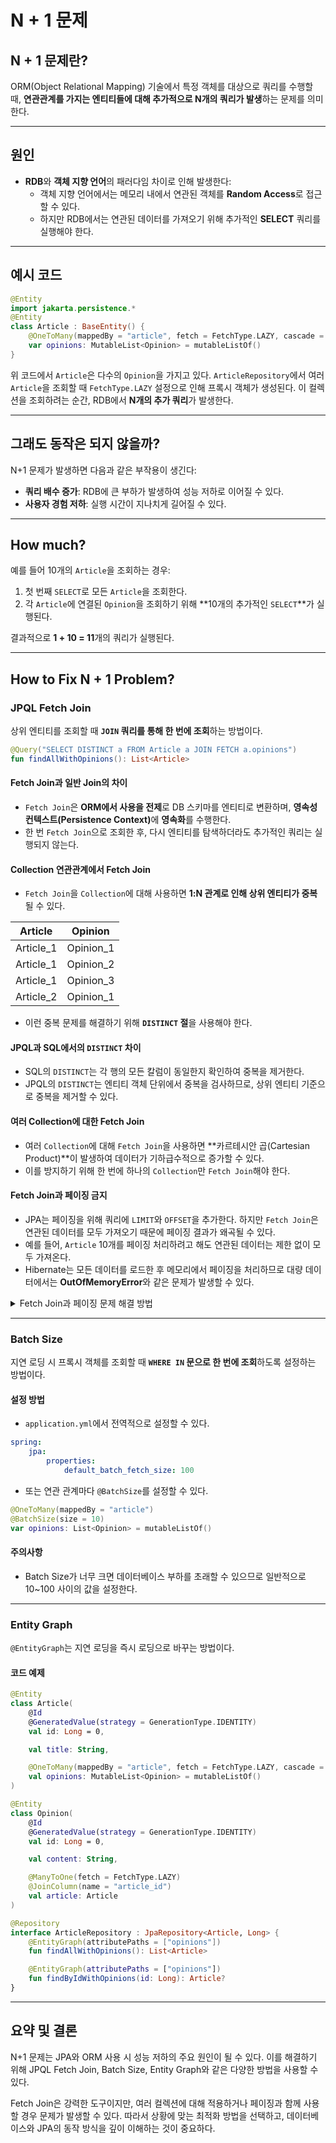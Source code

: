 # N + 1 문제

## N + 1 문제란?
ORM(Object Relational Mapping) 기술에서 특정 객체를 대상으로 쿼리를 수행할 때, **연관관계를 가지는 엔티티들에 대해 추가적으로 N개의 쿼리가 발생**하는 문제를 의미한다.

---

## 원인
- **RDB**와 **객체 지향 언어**의 패러다임 차이로 인해 발생한다:
  - 객체 지향 언어에서는 메모리 내에서 연관된 객체를 **Random Access**로 접근할 수 있다.
  - 하지만 RDB에서는 연관된 데이터를 가져오기 위해 추가적인 **SELECT** 쿼리를 실행해야 한다.

---

## 예시 코드

```kotlin
@Entity
import jakarta.persistence.*
@Entity
class Article : BaseEntity() {
    @OneToMany(mappedBy = "article", fetch = FetchType.LAZY, cascade = [CascadeType.REMOVE])
    var opinions: MutableList<Opinion> = mutableListOf()
}
```

위 코드에서 `Article`은 다수의 `Opinion`을 가지고 있다.
`ArticleRepository`에서 여러 `Article`을 조회할 때 `FetchType.LAZY` 설정으로 인해 프록시 객체가 생성된다. 이 컬렉션을 조회하려는 순간, RDB에서 **N개의 추가 쿼리**가 발생한다.

---

## 그래도 동작은 되지 않을까?
N+1 문제가 발생하면 다음과 같은 부작용이 생긴다:
- **쿼리 배수 증가**: RDB에 큰 부하가 발생하여 성능 저하로 이어질 수 있다.
- **사용자 경험 저하**: 실행 시간이 지나치게 길어질 수 있다.

---

## How much?
예를 들어 10개의 `Article`을 조회하는 경우:
1. 첫 번째 `SELECT`로 모든 `Article`을 조회한다.
2. 각 `Article`에 연결된 `Opinion`을 조회하기 위해 **10개의 추가적인 `SELECT`**가 실행된다.

결과적으로 **1 + 10 = 11**개의 쿼리가 실행된다.

---

## How to Fix N + 1 Problem?

### JPQL Fetch Join
상위 엔티티를 조회할 때 **`JOIN` 쿼리를 통해 한 번에 조회**하는 방법이다.

```kotlin
@Query("SELECT DISTINCT a FROM Article a JOIN FETCH a.opinions")
fun findAllWithOpinions(): List<Article>
```

#### Fetch Join과 일반 Join의 차이
- `Fetch Join`은 **ORM에서 사용을 전제**로 DB 스키마를 엔티티로 변환하며, <b>영속성 컨텍스트(Persistence Context)</b>에 **영속화**를 수행한다.
- 한 번 `Fetch Join`으로 조회한 후, 다시 엔티티를 탐색하더라도 추가적인 쿼리는 실행되지 않는다.

#### Collection 연관관계에서 Fetch Join
- `Fetch Join`을 `Collection`에 대해 사용하면 **1:N 관계로 인해 상위 엔티티가 중복**될 수 있다.

| Article    | Opinion   |
|------------|-----------|
| Article_1  | Opinion_1 |
| Article_1  | Opinion_2 |
| Article_1  | Opinion_3 |
| Article_2  | Opinion_1 |

- 이런 중복 문제를 해결하기 위해 **`DISTINCT` 절**을 사용해야 한다.

#### JPQL과 SQL에서의 `DISTINCT` 차이
- SQL의 `DISTINCT`는 각 행의 모든 칼럼이 동일한지 확인하여 중복을 제거한다.
- JPQL의 `DISTINCT`는 엔티티 객체 단위에서 중복을 검사하므로, 상위 엔티티 기준으로 중복을 제거할 수 있다.

#### 여러 Collection에 대한 Fetch Join
- 여러 `Collection`에 대해 `Fetch Join`을 사용하면 **카르테시안 곱(Cartesian Product)**이 발생하여 데이터가 기하급수적으로 증가할 수 있다.
- 이를 방지하기 위해 한 번에 하나의 `Collection`만 `Fetch Join`해야 한다.

#### Fetch Join과 페이징 금지
- JPA는 페이징을 위해 쿼리에 `LIMIT`와 `OFFSET`을 추가한다. 하지만 `Fetch Join`은 연관된 데이터를 모두 가져오기 때문에 페이징 결과가 왜곡될 수 있다.
- 예를 들어, `Article` 10개를 페이징 처리하려고 해도 연관된 데이터는 제한 없이 모두 가져온다.
- Hibernate는 모든 데이터를 로드한 후 메모리에서 페이징을 처리하므로 대량 데이터에서는 **OutOfMemoryError**와 같은 문제가 발생할 수 있다.

<details>
<summary>Fetch Join과 페이징 문제 해결 방법</summary>

##### (1) 서브쿼리 활용
- 상위 엔티티를 먼저 페이징 처리하고, 연관된 데이터를 조인하는 방식이다.
```kotlin
@Query("""
    SELECT a
    FROM Article a
    WHERE a.id IN (
        SELECT a2.id
        FROM Article a2
        ORDER BY a2.createdAt DESC
    )
""")
fun findPagedArticles(): List<Article>
```

##### (2) DTO 매핑
- 엔티티 대신 필요한 데이터를 DTO로 매핑하여 조회한다.
```kotlin
@Query("""
    SELECT new com.example.dto.ArticleDto(a.id, a.title, o.content)
    FROM Article a
    JOIN a.opinions o
    WHERE a.createdAt > :date
""")
fun findArticleDtos(pageable: Pageable): Page<ArticleDto>
```

##### (3) Batch Fetching
- `@BatchSize` 또는 전역 설정으로 지연 로딩 데이터를 배치로 가져오는 방식이다.
```kotlin
@OneToMany(mappedBy = "article")
@BatchSize(size = 10)
var opinions: List<Opinion> = mutableListOf()
```

</details>

---

### Batch Size
지연 로딩 시 프록시 객체를 조회할 때 **`WHERE IN` 문으로 한 번에 조회**하도록 설정하는 방법이다.

#### 설정 방법
- `application.yml`에서 전역적으로 설정할 수 있다.

```yaml
spring:
    jpa:
        properties:
            default_batch_fetch_size: 100
```

- 또는 연관 관계마다 `@BatchSize`를 설정할 수 있다.

```kotlin
@OneToMany(mappedBy = "article")
@BatchSize(size = 10)
var opinions: List<Opinion> = mutableListOf()
```

#### 주의사항
- Batch Size가 너무 크면 데이터베이스 부하를 초래할 수 있으므로 일반적으로 10~100 사이의 값을 설정한다.

---

### Entity Graph
`@EntityGraph`는 지연 로딩을 즉시 로딩으로 바꾸는 방법이다.

#### 코드 예제

```kotlin
@Entity
class Article(
    @Id
    @GeneratedValue(strategy = GenerationType.IDENTITY)
    val id: Long = 0,

    val title: String,

    @OneToMany(mappedBy = "article", fetch = FetchType.LAZY, cascade = [CascadeType.ALL])
    val opinions: MutableList<Opinion> = mutableListOf()
)

@Entity
class Opinion(
    @Id
    @GeneratedValue(strategy = GenerationType.IDENTITY)
    val id: Long = 0,

    val content: String,

    @ManyToOne(fetch = FetchType.LAZY)
    @JoinColumn(name = "article_id")
    val article: Article
)

@Repository
interface ArticleRepository : JpaRepository<Article, Long> {
    @EntityGraph(attributePaths = ["opinions"])
    fun findAllWithOpinions(): List<Article>

    @EntityGraph(attributePaths = ["opinions"])
    fun findByIdWithOpinions(id: Long): Article?
}
```

---

## 요약 및 결론
N+1 문제는 JPA와 ORM 사용 시 성능 저하의 주요 원인이 될 수 있다. 이를 해결하기 위해 JPQL Fetch Join, Batch Size, Entity Graph와 같은 다양한 방법을 사용할 수 있다.

Fetch Join은 강력한 도구이지만, 여러 컬렉션에 대해 적용하거나 페이징과 함께 사용할 경우 문제가 발생할 수 있다. 따라서 상황에 맞는 최적화 방법을 선택하고, 데이터베이스와 JPA의 동작 방식을 깊이 이해하는 것이 중요하다.